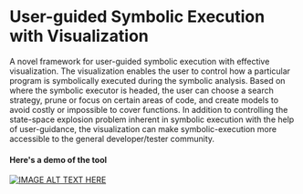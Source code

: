 # User-guided Symbolic Execution with Visualization
A novel framework for user-guided symbolic execution with effective visualization. The visualization enables the user to control how a particular program is symbolically executed during the symbolic analysis. Based on where the symbolic executor is headed, the user can choose a search strategy, prune or focus on certain areas of code, and create models to avoid costly or impossible to cover functions. In addition to controlling the state-space explosion problem inherent in symbolic execution with the help of user-guidance, the visualization can make symbolic-execution more accessible to the general developer/tester community. 

#### Here's a demo of the tool
[![IMAGE ALT TEXT HERE](https://img.youtube.com/vi/0VNe4BjjF90/0.jpg)](https://www.youtube.com/watch?v=0VNe4BjjF90)
